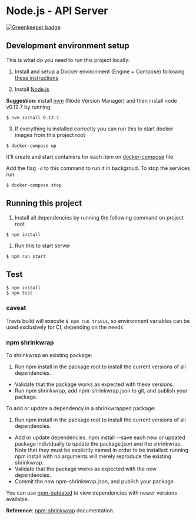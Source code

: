 # Node.js - API Server

[![Greenkeeper badge](https://badges.greenkeeper.io/tibawatanabe/alloc-me-server.svg)](https://greenkeeper.io/)

## Development environment setup

This is what do you need to run this project locally:

1. Install and setup a Docker environment (Engine + Compose) following [these instructions](https://docs.docker.com/compose/install/)

2. Install [Node.js](https://nodejs.org/en/download/releases/)

  **Suggestion**: install [nvm](https://github.com/creationix/nvm) (Node Version Manager) and then install node v0.12.7 by running
  ```
  $ nvm install 0.12.7
  ```

3. If everything is installed correctly you can run this to start docker images from this project root
  ```
  $ docker-compose up
  ```

  It'll create and start containers for each item on [docker-compose](docker-compose.yml) file

  Add the flag `-d` to this command to run it in backgroud. To stop the services run
  ```
  $ docker-compose stop
  ```

## Running this project
1. Install all dependencies by running the following command on project root
  ```
  $ npm install
  ```
1. Run this to start server
  ```
  $ npm run start
  ```

## Test

```
$ npm install
$ npm test
```

### caveat

Travis build will execute `$ npm run travis`, so environment variables can be used exclusively for CI, depending on the needs

### npm shrinkwrap

To shrinkwrap an existing package:

1. Run npm install in the package root to install the current versions of all dependencies.
*  Validate that the package works as expected with these versions.
*  Run npm shrinkwrap, add npm-shrinkwrap.json to git, and publish your package.

To add or update a dependency in a shrinkwrapped package:
1. Run npm install in the package root to install the current versions of all dependencies.
* Add or update dependencies. npm install --save each new or updated package individually to update the package.json and the shrinkwrap. Note that they must be explicitly named in order to be installed: running npm install with no arguments will merely reproduce the existing shrinkwrap.
* Validate that the package works as expected with the new dependencies.
* Commit the new npm-shrinkwrap.json, and publish your package.

You can use [npm-outdated](https://docs.npmjs.com/cli/outdated) to view dependencies with newer versions available.

**Reference**: [npm-shrinkwrap](https://docs.npmjs.com/cli/shrinkwrap) documentation.
